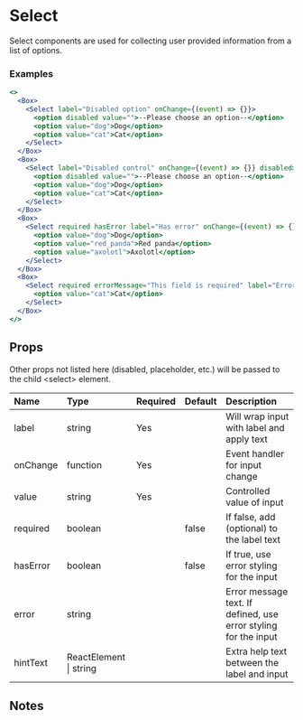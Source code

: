 # Select

Select components are used for collecting user provided information from a list of options.

### Examples

```.jsx
<>
  <Box>
    <Select label="Disabled option" onChange={(event) => {}}>
      <option disabled value="">--Please choose an option--</option>
      <option value="dog">Dog</option>
      <option value="cat">Cat</option>
    </Select>
  </Box>
  <Box>
    <Select label="Disabled control" onChange={(event) => {}} disabled>
      <option disabled value="">--Please choose an option--</option>
      <option value="dog">Dog</option>
      <option value="cat">Cat</option>
    </Select>
  </Box>
  <Box>
    <Select required hasError label="Has error" onChange={(event) => {}}>
      <option value="dog">Dog</option>
      <option value="red_panda">Red panda</option>
      <option value="axolotl">Axolotl</option>
    </Select>
  </Box>
  <Box>
    <Select required errorMessage="This field is required" label="Error message" onChange={(event) => {}}>
      <option value="cat">Cat</option>
    </Select>
  </Box>
</>
```

## Props

Other props not listed here (disabled, placeholder, etc.) will be passed to the child &lt;select&gt; element.

| Name     | Type                   | Required | Default | Description                                                     |
| :------- | :--------------------- | :------- | :------ | :-------------------------------------------------------------- |
| label    | string                 | Yes      |         | Will wrap input with label and apply text                       |
| onChange | function               | Yes      |         | Event handler for input change                                  |
| value    | string                 | Yes      |         | Controlled value of input                                       |
| required | boolean                |          | false   | If false, add (optional) to the label text                      |
| hasError | boolean                |          | false   | If true, use error styling for the input                        |
| error    | string                 |          |         | Error message text. If defined, use error styling for the input |
| hintText | ReactElement \| string |          |         | Extra help text between the label and input                     |

## Notes
